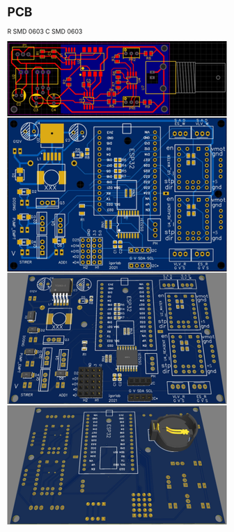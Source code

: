 # PCB

R SMD 0603
C SMD 0603

![All parts](img/PCB_pH.jpg)
![All parts](img/PCB_titrator.jpg)
![All parts](img/PCB_titrator_3D.jpg)
![All parts](img/PCB_titrator_back_3D.jpg)